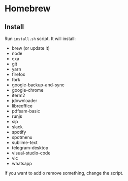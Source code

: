 # Homebrew

## Install

Run `install.sh` script. It will install:

- brew (or update it)
- node
- exa
- git
- yarn
- firefox
- fork
- google-backup-and-sync
- google-chrome
- iterm2
- jdownloader
- libreoffice
- pdfsam-basic
- runjs
- sip
- slack
- spotify
- spotmenu
- sublime-text
- telegram-desktop
- visual-studio-code
- vlc
- whatsapp

If you want to add o remove something, change the script.
